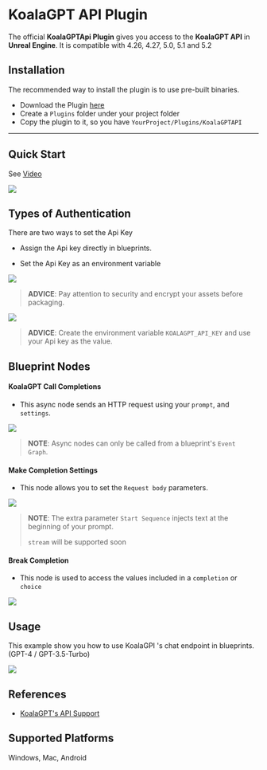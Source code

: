 # KoalaGPT API Plugin
The official **KoalaGPTApi Plugin** gives you access to the **KoalaGPT API** in **Unreal Engine**. It is compatible with 4.26, 4.27, 5.0, 5.1 and 5.2

## Installation

The recommended way to install the plugin is to use pre-built binaries.


- Download the Plugin [here](https://drive.google.com/drive/folders/)
- Create a `Plugins` folder under your project folder
- Copy the plugin to it, so you have `YourProject/Plugins/KoalaGPTAPI`

---

## Quick Start

See [Video](https://www.youtube.com/watch?v=)

[![](http://img.youtube.com/vi//0.jpg)](http://www.youtube.com/watch?v= "KoalaGPT API Quick Start Tutorial")


## Types of Authentication
There are two ways to set the Api Key
- Assign the Api key directly in blueprints.

- Set the Api Key as an environment variable


![](https://i.imgur.com/.png)
> **ADVICE**: Pay attention to security and encrypt your assets before packaging.


![](https://i.imgur.com/.png)
> **ADVICE**: Create the environment variable `KOALAGPT_API_KEY` and use your Api key as the value.


## Blueprint Nodes
#### KoalaGPT Call Completions

- This async node sends an HTTP request using your `prompt`, and `settings`.

![](https://i.imgur.com/.png)
> **NOTE**: Async nodes can only be called from a blueprint's `Event Graph`. 
#### Make Completion Settings

- This node allows you to set the `Request body` parameters.

![](https://i.imgur.com/.png)
> **NOTE**: The extra parameter `Start Sequence` injects text at the beginning of your prompt.
>
> `stream` will be supported soon
#### Break Completion

- This node is used to access the values included in a `completion` or `choice`

![](https://i.imgur.com/.png)

## Usage

This example show you how to use KoalaGPI 's chat endpoint in blueprints. (GPT-4 / GPT-3.5-Turbo)

![](https://i.imgur.com/.png)



## References
- [KoalaGPT's API Support](https://beta.cyberkoala.ru/)

## Supported Platforms
Windows, Mac, Android
